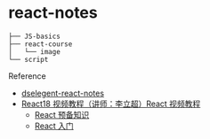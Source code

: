# react-notes
```
├── JS-basics
├── react-course
│   └── image
└── script
```

Reference

- [dselegent-react-notes](https://github.com/dselegent/Learning-Notes/tree/master/react)
- [React18 视频教程（讲师：李立超）React 视频教程](https://www.bilibili.com/video/BV1bS4y1b7NV/?p=5&spm_id_from=pageDriver&vd_source=6145bca5bc5612c5da7202b32d7ded7b)
  - [React 预备知识](https://www.lilichao.com/index.php/2022/03/18/react%e9%a2%84%e5%a4%87%e7%9f%a5%e8%af%86/)
  - [React 入门](https://www.lilichao.com/index.php/2022/03/18/react%e5%85%a5%e9%97%a8/)
